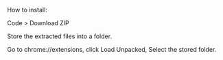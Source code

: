 How to install:

Code > Download ZIP

Store the extracted files into a folder.

Go to chrome://extensions, click Load Unpacked, Select the stored folder. 

